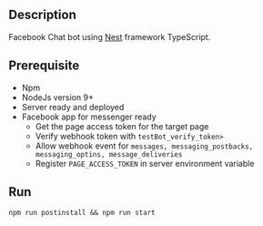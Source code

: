 ## Description

Facebook Chat bot using [Nest](https://github.com/nestjs/nest) framework TypeScript.

## Prerequisite

- Npm
- NodeJs version 9+
- Server ready and deployed
- Facebook app for messenger ready
	- Get the page access token for the target page
	- Verify webhook token with `testBot_verify_token>`
	- Allow webhook event for `messages, messaging_postbacks, messaging_optins, message_deliveries`
	- Register `PAGE_ACCESS_TOKEN` in server environment variable

## Run
`npm run postinstall && npm run start`